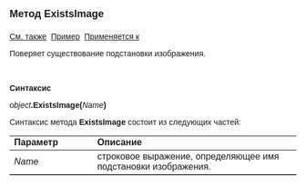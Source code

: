 ﻿<html>
<head>
<title>TemplateSubstitution\ExistsImage</title>
</head>

<body>

<p><strong><font size="4" face="Arial">Метод ExistsImage<br>
<br>
</font></strong><font face="Arial"><a href="../TemplateSubstitution.html">См. также</a>&nbsp;
<u>Пример</u>&nbsp; <a href="../TemplateSubstitution.html">Применяется к</a></font></p>

<p class="label"><font face="Arial">Поверяет существование подстановки 
изображения.</font></p>

<p class="label">&nbsp;</p>

<p class="label"><font face="Arial"><b>Синтаксис</b></font></p>

<p><font face="Arial"><em>object</em><strong>.ExistsImage(</strong><em>Name</em><strong>)</strong></font></p>

<p><font face="Arial">Синтаксис метода <strong>ExistsImage</strong>
состоит из следующих частей:</font></p>

<table border="1" cellPadding="5" cols="2" frame="below" rules="rows">
<TBODY>
  <tr vAlign="top">
    <td class="label" width="29%"><font face="Arial"><b>Параметр</b></font></td>
    <td class="label" width="71%"><font face="Arial"><strong>Описание</strong></font></td>
  </tr>
  <tr>
    <td width="29%"><font face="Arial"><em>Name</em></font></td>
    <td width="71%"><font face="Arial">строковое выражение, 
	определяющее имя подстановки изображения.</font></td>
  </tr>
  </table>
</body>
</html>
